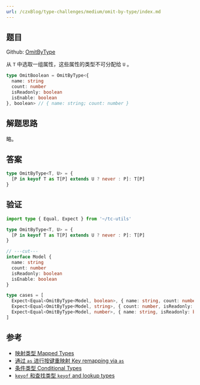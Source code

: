 ```yaml
---
url: /czxBlog/type-challenges/medium/omit-by-type/index.md
---
```

## 题目

Github: [OmitByType](https://github.com/type-challenges/type-challenges/blob/main/questions/02852-medium-omitbytype/README.md)

从 `T` 中选取一组属性，这些属性的类型不可分配给 `U` 。

```ts
type OmitBoolean = OmitByType<{
  name: string
  count: number
  isReadonly: boolean
  isEnable: boolean
}, boolean> // { name: string; count: number }
```

## 解题思路

略。

## 答案

```ts
type OmitByType<T, U> = {
  [P in keyof T as T[P] extends U ? never : P]: T[P]
}
```

## 验证

```ts twoslash
import type { Equal, Expect } from '~/tc-utils'

type OmitByType<T, U> = {
  [P in keyof T as T[P] extends U ? never : P]: T[P]
}

// ---cut---
interface Model {
  name: string
  count: number
  isReadonly: boolean
  isEnable: boolean
}

type cases = [
  Expect<Equal<OmitByType<Model, boolean>, { name: string, count: number }>>,
  Expect<Equal<OmitByType<Model, string>, { count: number, isReadonly: boolean, isEnable: boolean }>>,
  Expect<Equal<OmitByType<Model, number>, { name: string, isReadonly: boolean, isEnable: boolean }>>,
]
```

## 参考

* [映射类型 Mapped Types](https://www.typescriptlang.org/docs/handbook/2/mapped-types.html)
* [通过 `as` 进行按键重映射 Key remapping via `as`](https://www.typescriptlang.org/docs/handbook/2/mapped-types.html#key-remapping-via-as)
* [条件类型 Conditional Types](https://www.typescriptlang.org/docs/handbook/2/conditional-types.html)
* [`keyof` 和查找类型 `keyof` and lookup types](https://www.typescriptlang.org/docs/handbook/release-notes/typescript-2-1.html#keyof-and-lookup-types)

